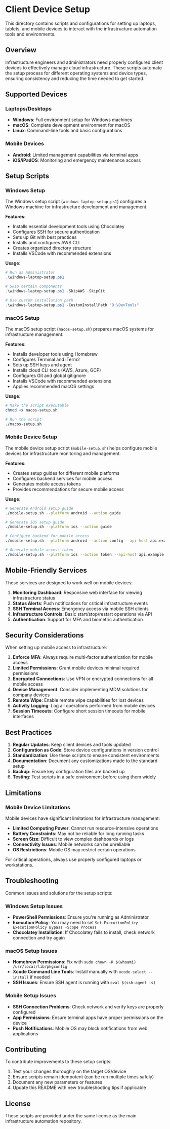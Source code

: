 # Client Device Setup

This directory contains scripts and configurations for setting up laptops, tablets, and mobile devices to interact with the infrastructure automation tools and environments.

## Overview

Infrastructure engineers and administrators need properly configured client devices to effectively manage cloud infrastructure. These scripts automate the setup process for different operating systems and device types, ensuring consistency and reducing the time needed to get started.

## Supported Devices

### Laptops/Desktops
- **Windows**: Full environment setup for Windows machines
- **macOS**: Complete development environment for macOS
- **Linux**: Command-line tools and basic configurations

### Mobile Devices
- **Android**: Limited management capabilities via terminal apps
- **iOS/iPadOS**: Monitoring and emergency maintenance access

## Setup Scripts

### Windows Setup
The Windows setup script (`windows-laptop-setup.ps1`) configures a Windows machine for infrastructure development and management.

**Features:**
- Installs essential development tools using Chocolatey
- Configures SSH for secure authentication
- Sets up Git with best practices
- Installs and configures AWS CLI
- Creates organized directory structure
- Installs VSCode with recommended extensions

**Usage:**
```powershell
# Run as Administrator
.\windows-laptop-setup.ps1

# Skip certain components
.\windows-laptop-setup.ps1 -SkipAWS -SkipGit

# Use custom installation path
.\windows-laptop-setup.ps1 -CustomInstallPath "D:\DevTools"
```

### macOS Setup
The macOS setup script (`macos-setup.sh`) prepares macOS systems for infrastructure management.

**Features:**
- Installs developer tools using Homebrew
- Configures Terminal and iTerm2
- Sets up SSH keys and agent
- Installs cloud CLI tools (AWS, Azure, GCP)
- Configures Git and global gitignore
- Installs VSCode with recommended extensions
- Applies recommended macOS settings

**Usage:**
```bash
# Make the script executable
chmod +x macos-setup.sh

# Run the script
./macos-setup.sh
```

### Mobile Device Setup
The mobile device setup script (`mobile-setup.sh`) helps configure mobile devices for infrastructure monitoring and management.

**Features:**
- Creates setup guides for different mobile platforms
- Configures backend services for mobile access
- Generates mobile access tokens
- Provides recommendations for secure mobile access

**Usage:**
```bash
# Generate Android setup guide
./mobile-setup.sh --platform android --action guide

# Generate iOS setup guide
./mobile-setup.sh --platform ios --action guide

# Configure backend for mobile access
./mobile-setup.sh --platform android --action config --api-host api.example.com

# Generate mobile access token
./mobile-setup.sh --platform ios --action token --api-host api.example.com
```

## Mobile-Friendly Services

These services are designed to work well on mobile devices:

1. **Monitoring Dashboard**: Responsive web interface for viewing infrastructure status
2. **Status Alerts**: Push notifications for critical infrastructure events
3. **SSH Terminal Access**: Emergency access via mobile SSH clients
4. **Infrastructure Controls**: Basic start/stop/restart operations via API
5. **Authentication**: Support for MFA and biometric authentication

## Security Considerations

When setting up mobile access to infrastructure:

1. **Enforce MFA**: Always require multi-factor authentication for mobile access
2. **Limited Permissions**: Grant mobile devices minimal required permissions
3. **Encrypted Connections**: Use VPN or encrypted connections for all mobile access
4. **Device Management**: Consider implementing MDM solutions for company devices
5. **Remote Wipe**: Enable remote wipe capabilities for lost devices
6. **Activity Logging**: Log all operations performed from mobile devices
7. **Session Timeouts**: Configure short session timeouts for mobile interfaces

## Best Practices

1. **Regular Updates**: Keep client devices and tools updated
2. **Configuration as Code**: Store device configurations in version control
3. **Standardization**: Use these scripts to ensure consistent environments
4. **Documentation**: Document any customizations made to the standard setup
5. **Backup**: Ensure key configuration files are backed up
6. **Testing**: Test scripts in a safe environment before using them widely

## Limitations

### Mobile Device Limitations

Mobile devices have significant limitations for infrastructure management:

- **Limited Computing Power**: Cannot run resource-intensive operations
- **Battery Constraints**: May not be reliable for long running tasks
- **Screen Size**: Difficult to view complex dashboards or logs
- **Connectivity Issues**: Mobile networks can be unreliable
- **OS Restrictions**: Mobile OS may restrict certain operations

For critical operations, always use properly configured laptops or workstations.

## Troubleshooting

Common issues and solutions for the setup scripts:

### Windows Setup Issues
- **PowerShell Permissions**: Ensure you're running as Administrator
- **Execution Policy**: You may need to set `Set-ExecutionPolicy -ExecutionPolicy Bypass -Scope Process`
- **Chocolatey Installation**: If Chocolatey fails to install, check network connection and try again

### macOS Setup Issues
- **Homebrew Permissions**: Fix with `sudo chown -R $(whoami) /usr/local/lib/pkgconfig`
- **Xcode Command Line Tools**: Install manually with `xcode-select --install` if needed
- **SSH Issues**: Ensure SSH agent is running with `eval $(ssh-agent -s)`

### Mobile Setup Issues
- **SSH Connection Problems**: Check network and verify keys are properly configured
- **App Permissions**: Ensure terminal apps have proper permissions on the device
- **Push Notifications**: Mobile OS may block notifications from web applications

## Contributing

To contribute improvements to these setup scripts:

1. Test your changes thoroughly on the target OS/device
2. Ensure scripts remain idempotent (can be run multiple times safely)
3. Document any new parameters or features
4. Update this README with new troubleshooting tips if applicable

## License

These scripts are provided under the same license as the main infrastructure automation repository. 